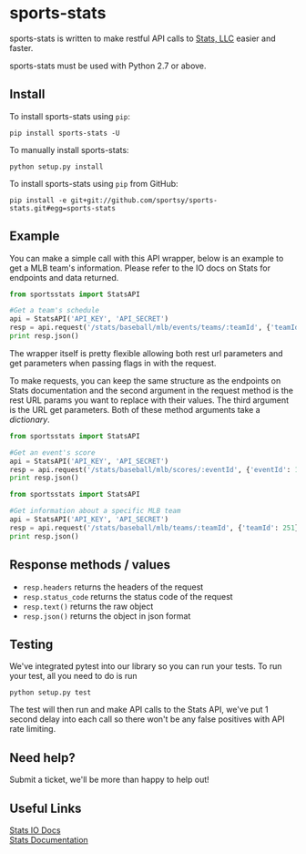 # sports-stats

sports-stats is written to make restful API calls to [Stats, LLC](http://www.stats.com/) easier and faster.

sports-stats must be used with Python 2.7 or above.

## Install

To install sports-stats using `pip`:

    pip install sports-stats -U

To manually install sports-stats:

    python setup.py install

To install sports-stats using `pip` from GitHub:

    pip install -e git+git://github.com/sportsy/sports-stats.git#egg=sports-stats


## Example
You can make a simple call with this API wrapper, below is an example to get a MLB team's information. Please refer to the IO docs on Stats for endpoints and data returned.

```python
from sportsstats import StatsAPI

#Get a team's schedule
api = StatsAPI('API_KEY', 'API_SECRET')
resp = api.request('/stats/baseball/mlb/events/teams/:teamId', {'teamId': 251})
print resp.json()
```
The wrapper itself is pretty flexible allowing both rest url parameters and get parameters when passing flags in with the request.

To make requests, you can keep the same structure as the endpoints on Stats documentation and the second argument in the request method is the rest URL params you want to replace with their values. The third argument is the URL get parameters. Both of these method arguments take a *dictionary*.
```python
from sportsstats import StatsAPI

#Get an event's score
api = StatsAPI('API_KEY', 'API_SECRET')
resp = api.request('/stats/baseball/mlb/scores/:eventId', {'eventId': 1234}, {'linescore': 'true'})
print resp.json()
```

```python
from sportsstats import StatsAPI

#Get information about a specific MLB team
api = StatsAPI('API_KEY', 'API_SECRET')
resp = api.request('/stats/baseball/mlb/teams/:teamId', {'teamId': 251})
print resp.json()
```

## Response methods / values
- `resp.headers` returns the headers of the request
- `resp.status_code` returns the status code of the request
- `resp.text()` returns the raw object
- `resp.json()` returns the object in json format

## Testing
We've integrated pytest into our library so you can run your tests. To run your test, all you need to do is run
    
    python setup.py test
    
The test will then run and make API calls to the Stats API, we've put 1 second delay into each call so there won't be any false positives with API rate limiting.

## Need help?
Submit a ticket, we'll be more than happy to help out!

## Useful Links
[Stats IO Docs](http://developer.stats.com/io-docs)  
[Stats Documentation](http://developer.stats.com/docs)  
